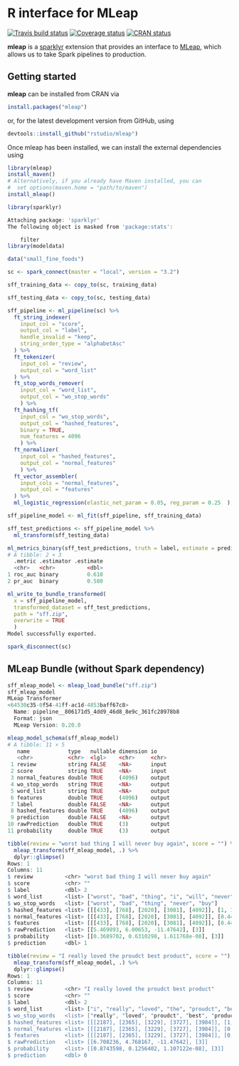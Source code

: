 R interface for MLeap
================

[![Travis build
status](https://travis-ci.org/rstudio/mleap.svg?branch=master)](https://travis-ci.org/rstudio/mleap)
[![Coverage
status](https://codecov.io/gh/rstudio/mleap/branch/master/graph/badge.svg)](https://codecov.io/github/rstudio/mleap?branch=master)
[![CRAN
status](https://www.r-pkg.org/badges/version/mleap)](https://cran.r-project.org/package=mleap)

**mleap** is a [sparklyr](http://spark.rstudio.com/) extension that
provides an interface to [MLeap](https://github.com/combust/mleap),
which allows us to take Spark pipelines to production.

## Getting started

**mleap** can be installed from CRAN via

``` r
install.packages("mleap")
```

or, for the latest development version from GitHub, using

``` r
devtools::install_github("rstudio/mleap")
```

Once mleap has been installed, we can install the external dependencies
using

``` r
library(mleap)
install_maven()
# Alternatively, if you already have Maven installed, you can 
#  set options(maven.home = "path/to/maven")
install_mleap()
```

``` r
library(sparklyr)

Attaching package: 'sparklyr'
The following object is masked from 'package:stats':

    filter
library(modeldata)

data("small_fine_foods")

sc <- spark_connect(master = "local", version = "3.2")

sff_training_data <- copy_to(sc, training_data)

sff_testing_data <- copy_to(sc, testing_data)
```

``` r
sff_pipeline <- ml_pipeline(sc) %>% 
  ft_string_indexer(
    input_col = "score",
    output_col = "label",
    handle_invalid = "keep",
    string_order_type = "alphabetAsc"
  ) %>% 
  ft_tokenizer(
    input_col = "review",
    output_col = "word_list"
  ) %>% 
  ft_stop_words_remover(
    input_col = "word_list", 
    output_col = "wo_stop_words"
    ) %>% 
  ft_hashing_tf(
    input_col = "wo_stop_words", 
    output_col = "hashed_features", 
    binary = TRUE, 
    num_features = 4096
    ) %>%
  ft_normalizer(
    input_col = "hashed_features", 
    output_col = "normal_features"
    ) %>% 
  ft_vector_assembler(
    input_cols = "normal_features",
    output_col = "features"
  ) %>% 
  ml_logistic_regression(elastic_net_param = 0.05, reg_param = 0.25  )  

sff_pipeline_model <- ml_fit(sff_pipeline, sff_training_data)

sff_test_predictions <- sff_pipeline_model %>% 
  ml_transform(sff_testing_data) 

ml_metrics_binary(sff_test_predictions, truth = label, estimate = prediction)
# A tibble: 2 × 3
  .metric .estimator .estimate
  <chr>   <chr>          <dbl>
1 roc_auc binary         0.610
2 pr_auc  binary         0.580
```

``` r
ml_write_to_bundle_transformed(
  x = sff_pipeline_model,  
  transformed_dataset = sff_test_predictions,  
  path = "sff.zip", 
  overwrite = TRUE
  )
Model successfully exported.

spark_disconnect(sc) 
```

## MLeap Bundle (without Spark dependency)

``` r
sff_mleap_model <- mleap_load_bundle("sff.zip")
sff_mleap_model
MLeap Transformer
<64530c35-0f54-41ff-ac1d-4853baff67c8> 
  Name: pipeline__806171d5_4dd9_46d8_8e9c_361fc28978b8 
  Format: json 
  MLeap Version: 0.20.0
```

``` r
mleap_model_schema(sff_mleap_model)
# A tibble: 11 × 5
   name            type   nullable dimension io    
   <chr>           <chr>  <lgl>    <chr>     <chr> 
 1 review          string FALSE    <NA>      input 
 2 score           string TRUE     <NA>      input 
 3 normal_features double TRUE     (4096)    output
 4 wo_stop_words   string TRUE     <NA>      output
 5 word_list       string TRUE     <NA>      output
 6 features        double TRUE     (4096)    output
 7 label           double FALSE    <NA>      output
 8 hashed_features double TRUE     (4096)    output
 9 prediction      double FALSE    <NA>      output
10 rawPrediction   double TRUE     (3)       output
11 probability     double TRUE     (3)       output
```

``` r
tibble(review = "worst bad thing I will never buy again", score = "") %>% 
  mleap_transform(sff_mleap_model, .) %>% 
  dplyr::glimpse()
Rows: 1
Columns: 11
$ review          <chr> "worst bad thing I will never buy again"
$ score           <chr> ""
$ label           <dbl> 2
$ word_list       <list> ["worst", "bad", "thing", "i", "will", "never", "buy",…
$ wo_stop_words   <list> ["worst", "bad", "thing", "never", "buy"]
$ hashed_features <list> [[[433], [768], [2020], [3081], [4092]], [1, 1, 1, 1, …
$ normal_features <list> [[[433], [768], [2020], [3081], [4092]], [0.4472136, 0…
$ features        <list> [[[433], [768], [2020], [3081], [4092]], [0.4472136, …
$ rawPrediction   <list> [[5.469893, 6.00653, -11.47642], [3]]
$ probability     <list> [[0.3689702, 0.6310298, 1.611768e-08], [3]]
$ prediction      <dbl> 1
```

``` r
tibble(review = "I really loved the proudct best product", score = "") %>% 
  mleap_transform(sff_mleap_model, .) %>% 
  dplyr::glimpse()
Rows: 1
Columns: 11
$ review          <chr> "I really loved the proudct best product"
$ score           <chr> ""
$ label           <dbl> 2
$ word_list       <list> ["i", "really", "loved", "the", "proudct", "best", "pr…
$ wo_stop_words   <list> ["really", "loved", "proudct", "best", "product"]
$ hashed_features <list> [[[2187], [2365], [3229], [3727], [3984]], [1, 1, 1, 1…
$ normal_features <list> [[[2187], [2365], [3229], [3727], [3984]], [0.4472136,…
$ features        <list> [[[2187], [2365], [3229], [3727], [3984]], [0.4472136…
$ rawPrediction   <list> [[6.708236, 4.768167, -11.47642], [3]]
$ probability     <list> [[0.8743598, 0.1256402, 1.107122e-08], [3]]
$ prediction      <dbl> 0
```
